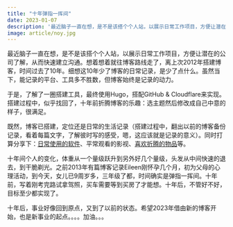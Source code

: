 ```yaml
---
title: "十年弹指一挥间"
date: 2023-01-07
description: '最近脑子一直在想，是不是该搭个个人站，以展示日常工作项目，方便让潜在的公司了解，从而快速建立沟通。想着想着就往博客路线走了，离上次2012年搭建博客，时间过去了10年。细想这10年少了博客的日常记录，是少了点什么。虽然当下，能记录的平台、工具多不胜数，但博客始终是记录的动力。 '
image: article/noy.jpg
---
```


最近脑子一直在想，是不是该搭个个人站，以展示日常工作项目，方便让潜在的公司了解，从而快速建立沟通。想着想着就往博客路线走了，离上次2012年搭建博客，时间过去了10年。细想这10年少了博客的日常记录，是少了点什么。虽然当下，能记录的平台、工具多不胜数，但博客始终是记录的动力。

于是，了解了一圈搭建工具，最终使用Hugo，搭配GitHub & Cloudflare来实现。搭建过程中，似乎找回了，十年前折腾博客的乐趣：选主题然后修改成自己中意的样子，很满足。

既然，博客已搭建，定位还是日常的生活记录（搭建过程中，翻出以前的博客备份记录，看着每篇文字，了解彼时写的感受，嗯，这应该就是记录的意义）。同时打算分享下：[日常使用的软件](/apps)、平常观看的影视、[喜欢折腾的物品](/hardware)等。

十年间个人的变化，体重从一个量级跃升到另外好几个量级，头发从中间快速的退去，到干脆剃光。之前2013年有篇博客记录Eileen刚怀孕几个月，初为父母的心理活动，到今天，女儿已9周岁多，三年级了都，时间确实是弹指一挥间。十年前，写着刚考完路试拿驾照，买车需要等到买房了才能想。十年后，不管好不好，目标至少都实现了。

十年后，事业好像回到原点，又到了以前的状态。希望2023年借由新的博客开始，也是新事业的起点。。。。加油。。。
